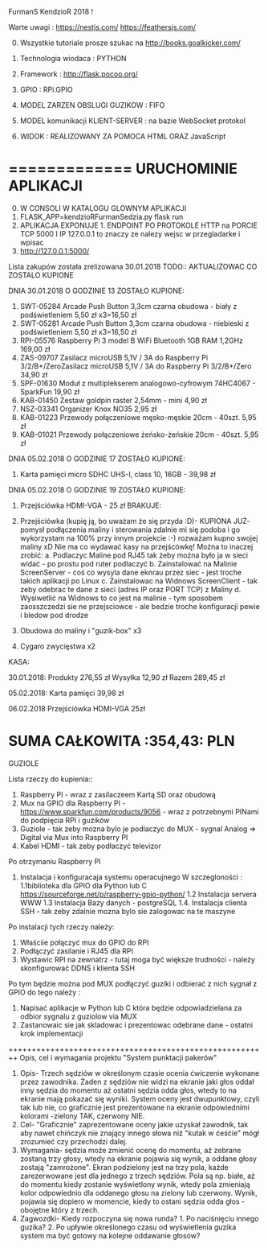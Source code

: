 FurmanS KendzioR 2018 !

Warte uwagi :
https://nestjs.com/
https://feathersjs.com/

0. Wszystkie tutoriale prosze szukac na http://books.goalkicker.com/

1. Technologia wiodaca : PYTHON
2. Framework : http://flask.pocoo.org/
3. GPIO : RPi.GPIO
4. MODEL ZARZEN OBSLUGI GUZIKOW : FIFO
5. MODEL komunikacji KLIENT-SERVER : na bazie WebSocket protokol
6. WIDOK  : REALIZOWANY ZA POMOCA HTML ORAZ JavaScript

=============
URUCHOMINIE APLIKACJI
=============
0. W CONSOLI  W KATALOGU GLOWNYM APLIKACJI
1. FLASK_APP=kendzioRFurmanSedzia.py flask run
2. APLIKACJA EXPONUJE 1.  ENDPOINT PO PROTOKOLE HTTP na PORCIE TCP 5000 I IP 127.0.0.1 to znaczy ze nalezy wejsc w przegladarke i wpisac
3. http://127.0.0.1:5000/ 




Lista zakupów została zrelizowana 30.01.2018 
TODO:: AKTUALIZOWAC CO ZOSTALO KUPIONE 

DNIA 30.01.2018 O GODZINIE 13 ZOSTAŁO KUPIONE:

1. SWT-05284 Arcade Push Button 3,3cm czarna obudowa - biały z podświetleniem 5,50 zł x3=16,50 zł
2. SWT-05281 Arcade Push Button 3,3cm czarna obudowa - niebieski z podświetleniem 5,50 zł x3=16,50 zł
3. RPI-05576 Raspberry Pi 3 model B WiFi Bluetooth 1GB RAM 1,2GHz 169,00 zł
4. ZAS-09707 Zasilacz microUSB 5,1V / 3A do Raspberry Pi 3/2/B+/ZeroZasilacz microUSB 5,1V / 3A do Raspberry Pi
   3/2/B+/Zero 34,90 zł
5. SPF-01630 Moduł z multiplekserem analogowo-cyfrowym 74HC4067 - SparkFun 19,90 zł
6. KAB-01450 Zestaw goldpin raster 2,54mm - mini 4,90 zł
7. NSZ-03341 Organizer Knox NO35 2,95 zł
8. KAB-01223 Przewody połączeniowe męsko-męskie 20cm - 40szt. 5,95 zł
9. KAB-01021 Przewody połączeniowe żeńsko-żeńskie 20cm - 40szt. 5,95 zł

DNIA 05.02.2018 O GODZINIE 17 ZOSTAŁO KUPIONE:

1. Karta pamięci micro SDHC UHS-I, class 10, 16GB - 39,98 zł

DNIA 05.02.2018 O GODZINIE 19 ZOSTAŁO KUPIONE:

1. Przejściówka HDMI-VGA - 25 zł
BRAKUJE:

1. Przejściówka (kupię ją, bo uważam że się przyda :D)- KUPIONA JUŻ- pomysł podłączenia maliny i sterowania zdalnie mi się podoba i go wykorzystam na 100% przy innym projekcie :-) rozważam kupno swojej maliny xD
Nie ma co wydawać kasy na przejścówkę! Można to inaczej zrobić:
a. Podlaczyc Maline pod RJ45 tak żeby można było ja w sieci widać - po prostu pod ruter podlaczyć
b. Zainstalować na Malinie ScreenServer - coś co wysyla dane eknrau przez siec - jest troche takich aplikacji po Linux
c. Zainstalowac na Widnows ScreenClient - tak zeby odebrac te dane z sieci (adres IP oraz PORT TCP) z Maliny
d. Wysiwetlić na Widnows to co jest na malinie - tym sposobem zaosszczedzi sie ne przejsciowce - ale bedzie troche konfiguracji pewie i bledow pod drodze
2. Obudowa do maliny i "guzik-box" x3
3. Cygaro zwycięstwa x2

KASA:

30.01.2018:
Produkty 276,55 zł
Wysyłka 12,90 zł
Razem 289,45 zł

05.02.2018:
Karta pamięci 39,98 zł

06.02.2018
Przejściówka HDMI-VGA 25zł

SUMA CAŁKOWITA :354,43: PLN
==============================================


GUZIOLE

Lista rzeczy do kupienia::

1. Raspberry PI - wraz z zasilaczeem Kartą SD oraz obudową 
2. Mux na GPIO dla Raspberry PI - https://www.sparkfun.com/products/9056 - wraz z potrzebnymi PINami do podpięcia RPI i guzików
3. Guziole - tak zeby mozna bylo je podlaczyc do MUX - sygnal Analog => Digital via Mux into Raspberry PI 
4. Kabel HDMI - tak zeby podłaczyć televizor

Po otrzymaniu Raspberry PI
1. Instalacja i konfiguracaja systemu operacujnego
W szczegloności :
1.1biblioteka dla GPIO dla Python lub C
https://sourceforge.net/p/raspberry-gpio-python/ 
1.2 Instalacja servera WWW 
1.3 Instalacja Bazy danych - postgreSQL
1.4. Instalacja clienta SSH - tak zeby zdalnie mozna bylo sie zalogowac na te maszyne

Po instalacji tych rzeczy należy:
1. Właściie połączyć mux do GPIO do RPI
2. Podłączyć zasilanie i RJ45 dla RPI 
3. Wystawic RPI na zewnatrz - tutaj moga być większe trudności - należy skonfigurować DDNS i klienta SSH

Po tym będzie można pod MUX podłączyć guziki i odbierać z nich sygnał z GPIO
do tego należy :

1. Napisać aplikacje w Python lub C która będzie odpowiadzielana za odbior sygnalu z guziolow via MUX
2. Zastanowaic sie jak skladowac i prezentowac odebrane dane - ostatni krok implementacji

++++++++++++++++++++++++++++++++++++++++++++++++++++++++
Opis, cel i wymagania projektu "System punktacji pakerów"

1. Opis- Trzech sędziów w określonym czasie ocenia ćwiczenie wykonane przez zawodnika.
   Żaden z sędziów nie widzi na ekranie jaki głos oddał inny sędzia do momentu aż ostatni sędzia odda głos, wtedy to na ekranie mają pokazać się wyniki.
   System oceny jest dwupunktowy, czyli tak lub nie, co graficznie jest prezentowane na ekranie odpowiednimi kolorami -zielony TAK, czerwony NIE.
2. Cel- "Graficznie" zaprezentowane oceny jakie uzyskał zawodnik, tak aby nawet chińczyk nie znający innego słowa niż "kutak w ćeśćie" mógł zrozumieć czy przechodzi dalej.
3. Wymagania- sędzia może zmienić ocenę do momentu, aż zebrane zostaną trzy głosy, wtedy na ekranie pojawia się wynik, a oddane głosy zostają "zamrożone".
   Ekran podzielony jest na trzy pola, każde zarezerwowane jest dla jednego z trzech sędziów. Pola są np. białe, aż do momentu kiedy zostanie wyświetlony wynik, wtedy pola zmieniają kolor odpowiednio dla oddanego głosu na zielony lub czerwony.
   Wynik, pojawia się dopiero w momencie, kiedy to ostani sędzia odda głos -obojętne który z trzech. 
4. Zagwozdki- Kiedy rozpoczyna się nowa runda? 1. Po naciśnięciu innego guzika? 2. Po upływie określonego czasu od wyświetlenia guzika system ma być gotowy na kolejne oddawanie głosów?
